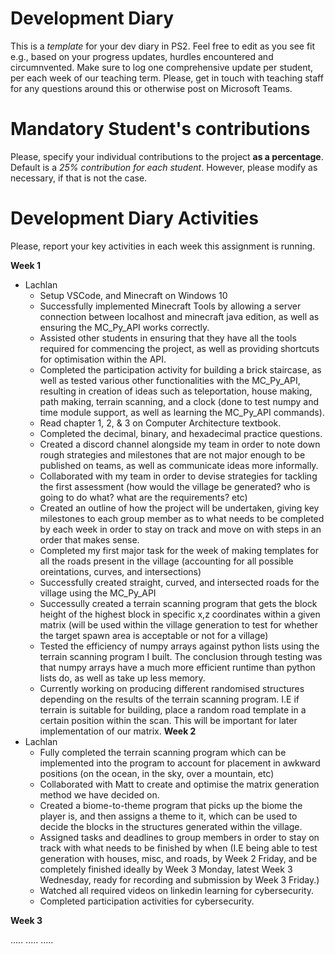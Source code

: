 # Development Diary
This is a *template* for your dev diary in PS2.
Feel free to edit as you see fit e.g., based on your progress updates, hurdles encountered and circumnvented.
Make sure to log one comprehensive update per student, per each week of our teaching term.
Please, get in touch with teaching staff for any questions around this or otherwise post on Microsoft Teams.

# Mandatory Student's contributions
Please, specify your individual contributions to the project **as a percentage**. 
Default is a *25% contribution for each student*. However, please modify as necessary, if that is not the case.

# Development Diary Activities
Please, report your key activities in each week this assignment is running.  

**Week 1**
* Lachlan
    * Setup VSCode, and Minecraft on Windows 10
    * Successfully implemented Minecraft Tools by allowing a server connection between localhost and minecraft java edition, as well as ensuring the MC_Py_API works correctly.
    * Assisted other students in ensuring that they have all the tools required for commencing the project, as well as providing shortcuts for optimisation within the API.
    * Completed the participation activity for building a brick staircase, as well as tested various other functionalities with the MC_Py_API, resulting in creation of ideas such as teleportation, house making, path making, terrain scanning, and a clock (done to test numpy and time module support, as well as learning the MC_Py_API commands).
    * Read chapter 1, 2, & 3 on Computer Architecture textbook.
    * Completed the decimal, binary, and hexadecimal practice questions.
    * Created a discord channel alongside my team in order to note down rough strategies and milestones that are not major enough to be published on teams, as well as communicate ideas more informally.
    * Collaborated with my team in order to devise strategies for tackling the first assessment (how would the village be generated? who is going to do what? what are the requirements? etc)
    * Created an outline of how the project will be undertaken, giving key milestones to each group member as to what needs to be completed by each week in order to stay on track and move on with steps in an order that makes sense.
    * Completed my first major task for the week of making templates for all the roads present in the village (accounting for all possible oreintations, curves, and intersections)
    * Successfully created straight, curved, and intersected roads for the village using the MC_Py_API
    * Successully created a terrain scanning program that gets the block height of the highest block in specific x,z coordinates within a given matrix (will be used within the village generation to test for whether the target spawn area is acceptable or not for a village)
    * Tested the efficiency of numpy arrays against python lists using the terrain scanning program I built. The conclusion through testing was that numpy arrays have a much more efficient runtime than python lists do, as well as take up less memory.
    * Currently working on producing different randomised structures depending on the results of the terrain scanning program. I.E if terrain is suitable for building, place a random road template in a certain position within the scan. This will be important for later implementation of our matrix.
**Week 2**
* Lachlan
    * Fully completed the terrain scanning program which can be implemented into the program to account for placement in awkward positions (on the ocean, in the sky, over a mountain, etc)
    * Collaborated with Matt to create and optimise the matrix generation method we have decided on.
    * Created a biome-to-theme program that picks up the biome the player is, and then assigns a theme to it, which can be used to decide the blocks in the structures generated within the village.
    * Assigned tasks and deadlines to group members in order to stay on track with what needs to be finished by when (I.E being able to test generation with houses, misc, and roads, by Week 2 Friday, and be completely finished ideally by Week 3 Monday, latest Week 3 Wednesday, ready for recording and submission by Week 3 Friday.)
    * Watched all required videos on linkedin learning for cybersecurity.
    * Completed participation activities for cybersecurity.

**Week 3**

.....
.....
.....
